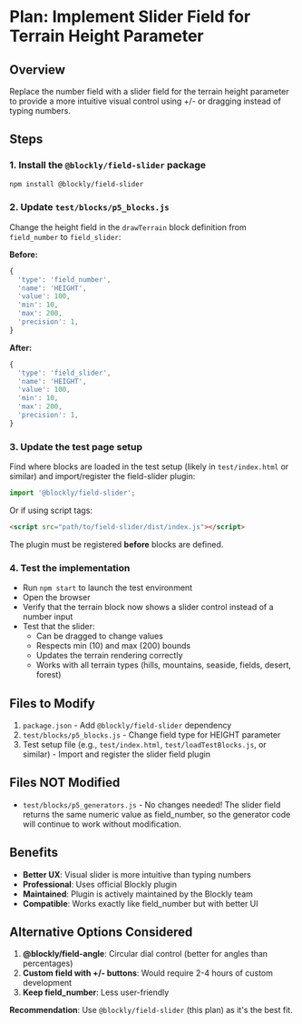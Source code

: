 # Plan: Implement Slider Field for Terrain Height Parameter

## Overview
Replace the number field with a slider field for the terrain height parameter to provide a more intuitive visual control using +/- or dragging instead of typing numbers.

## Steps

### 1. Install the `@blockly/field-slider` package
```bash
npm install @blockly/field-slider
```

### 2. Update `test/blocks/p5_blocks.js`
Change the height field in the `drawTerrain` block definition from `field_number` to `field_slider`:

**Before:**
```javascript
{
  'type': 'field_number',
  'name': 'HEIGHT',
  'value': 100,
  'min': 10,
  'max': 200,
  'precision': 1,
}
```

**After:**
```javascript
{
  'type': 'field_slider',
  'name': 'HEIGHT',
  'value': 100,
  'min': 10,
  'max': 200,
  'precision': 1,
}
```

### 3. Update the test page setup
Find where blocks are loaded in the test setup (likely in `test/index.html` or similar) and import/register the field-slider plugin:

```javascript
import '@blockly/field-slider';
```

Or if using script tags:
```html
<script src="path/to/field-slider/dist/index.js"></script>
```

The plugin must be registered **before** blocks are defined.

### 4. Test the implementation
- Run `npm start` to launch the test environment
- Open the browser
- Verify that the terrain block now shows a slider control instead of a number input
- Test that the slider:
  - Can be dragged to change values
  - Respects min (10) and max (200) bounds
  - Updates the terrain rendering correctly
  - Works with all terrain types (hills, mountains, seaside, fields, desert, forest)

## Files to Modify

1. `package.json` - Add `@blockly/field-slider` dependency
2. `test/blocks/p5_blocks.js` - Change field type for HEIGHT parameter
3. Test setup file (e.g., `test/index.html`, `test/loadTestBlocks.js`, or similar) - Import and register the slider field plugin

## Files NOT Modified

- `test/blocks/p5_generators.js` - No changes needed! The slider field returns the same numeric value as field_number, so the generator code will continue to work without modification.

## Benefits

- **Better UX**: Visual slider is more intuitive than typing numbers
- **Professional**: Uses official Blockly plugin
- **Maintained**: Plugin is actively maintained by the Blockly team
- **Compatible**: Works exactly like field_number but with better UI

## Alternative Options Considered

1. **@blockly/field-angle**: Circular dial control (better for angles than percentages)
2. **Custom field with +/- buttons**: Would require 2-4 hours of custom development
3. **Keep field_number**: Less user-friendly

**Recommendation**: Use `@blockly/field-slider` (this plan) as it's the best fit.
